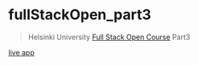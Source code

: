 # fullStackOpen_part3

> Helsinki University [Full Stack Open Course](https://fullstackopen.com/en/part3) Part3

[live app](https://phonebook.cyclic.app/)
